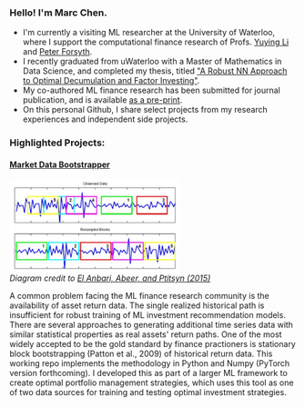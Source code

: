 ### Hello! I'm Marc Chen. 

- I'm currently a visiting ML researcher at the University of Waterloo, where I support the computational finance research of Profs. [Yuying Li](https://cs.uwaterloo.ca/~yuying/) and [Peter Forsyth](https://cs.uwaterloo.ca/~paforsyt/).
- I recently graduated from uWaterloo with a Master of Mathematics in Data Science, and completed my thesis, titled ["A Robust NN Approach to Optimal Decumulation and Factor Investing"](https://uwspace.uwaterloo.ca/handle/10012/19874).
- My co-authored ML finance research has been submitted for journal publication, and is available [as a pre-print](https://arxiv.org/abs/2306.10582). 
- On this personal Github, I share select projects from my research experiences and independent side projects.

### Highlighted Projects:

#### [Market Data Bootstrapper](https://github.com/marcchen2/market_data_bootstrap/)  


<p>
    <img src="block_bootstrap.png" width="300"  /><br> 
    <em > Diagram credit to
<a href="https://journals.plos.org/plosone/article?id=10.1371/journal.pone.0131111">El Anbari, Abeer, and Ptitsyn (2015)</a>
</em>
</p>

A common problem facing the ML finance research community is the availability of asset return data. The single realized historical path is insufficient for robust training of ML investment recommendation models. There are several approaches to generating additional time series data with similar statistical properties as real assets' return paths. One of the most widely accepted to be the gold standard by finance practioners is stationary block bootstrapping (Patton et al., 2009) of historical return data. This working repo implements the methodology in Python and Numpy (PyTorch version forthcoming). I developed this as part of a larger ML framework to create optimal portfolio management strategies, which uses this tool as one of two data sources for training and testing optimal investment strategies.
